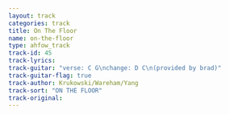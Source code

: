 ```yaml
---
layout: track
categories: track
title: On The Floor
name: on-the-floor
type: ahfow_track
track-id: 45
track-lyrics: 
track-guitar: "verse: C G\nchange: D C\n(provided by brad)"
track-guitar-flag: true
track-author: Krukowski/Wareham/Yang
track-sort: "ON THE FLOOR"
track-original: 
---
```

